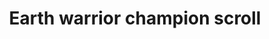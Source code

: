 ---
layout: item
title: Earth warrior champion scroll
item-id: 6798
datatable: true
id: 6798
name: "Earth warrior champion scroll"
members: true
lowalch: 0
highalch: 0
examine: "It's a challenge from the Earth Warrior Champion!"
monsters:
  - id: 2840
    name: "Earth warrior"
    members: true
    combat_level: 51
    wiki_url: "https://oldschool.runescape.wiki/w/Earth_warrior"
    drops:
      - quantity: "1"
        rarity: 0.0002
        drop_requirements: null
---